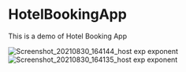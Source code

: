 # HotelBookingApp


This is a demo of Hotel Booking App

![Screenshot_20210830_164144_host exp exponent](https://user-images.githubusercontent.com/46114283/131331899-d815379b-3157-4549-b257-eb53e72e42b9.jpg)
![Screenshot_20210830_164135_host exp exponent](https://user-images.githubusercontent.com/46114283/131331909-649546dd-4bc7-4ff2-8a7a-6138fb5cd3e7.jpg)

